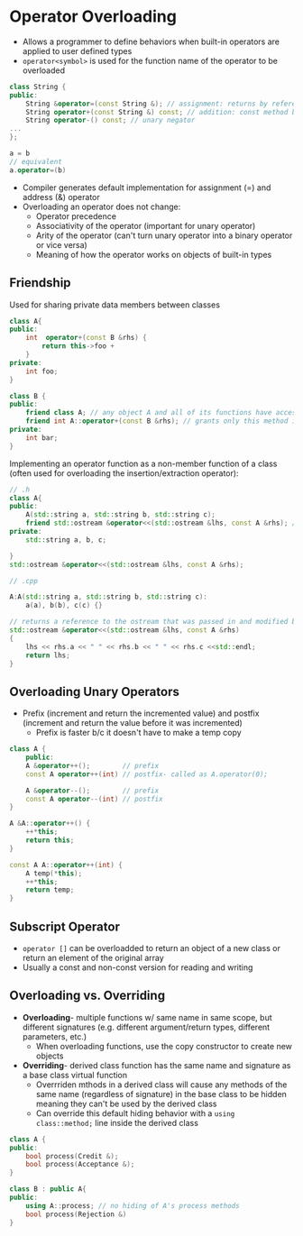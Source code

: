 # Operator Overloading
- Allows a programmer to define behaviors when built-in operators are applied to user defined types
- `operator<symbol>` is used for the function name of the operator to be overloaded  

``` c++
class String {
public:    
    String &operator=(const String &); // assignment: returns by referenceto allow chaining/compounding assignments
    String operator+(const String &) const; // addition: const method b/c it does not alter the object, but returns a new one
    String operator-() const; // unary negator
...
};
```

``` c++
a = b
// equivalent
a.operator=(b)
```

- Compiler generates default implementation for assignment (=) and address (&) operator
- Overloading an operator does not change:
    - Operator precedence
    - Associativity of the operator (important for unary operator)
    - Arity of the operator (can't turn unary operator into a binary operator or vice versa)
    - Meaning of how the operator works on objects of built-in types


## Friendship
Used for sharing private data members between classes
``` c++
class A{
public:
    int  operator+(const B &rhs) {
        return this->foo + 
    }    
private:
    int foo;
}

class B {
public:
    friend class A; // any object A and all of its functions have access to private members in class B
    friend int A::operator+(const B &rhs); // grants only this method in class A access to private member variables in class B
private:
    int bar;
}

``` 

Implementing an operator function as a non-member function of a class (often used for overloading the insertion/extraction operator):
``` c++
// .h 
class A{
public:
    A(std::string a, std::string b, std::string c);
    friend std::ostream &operator<<(std::ostream &lhs, const A &rhs); // gives method access to the private member variables
private:
    std::string a, b, c;

}
std::ostream &operator<<(std::ostream &lhs, const A &rhs);

// .cpp

A:A(std::string a, std::string b, std::string c): 
    a(a), b(b), c(c) {}

// returns a reference to the ostream that was passed in and modified by adding the data from the rhs object which is not modified in the process
std::ostream &operator<<(std::ostream &lhs, const A &rhs)
{
    lhs << rhs.a << " " << rhs.b << " " << rhs.c <<std::endl;
    return lhs;
}
```

## Overloading Unary Operators

- Prefix (increment and return the incremented value) and postfix (increment and return the value before it was incremented)
    - Prefix is faster b/c it doesn't have to make a temp copy
``` c++
class A {
    public:
    A &operator++();        // prefix
    const A operator++(int) // postfix- called as A.operator(0);

    A &operator--();        // prefix
    const A operator--(int) // postfix
}

A &A::operator++() {
    ++*this;
    return this;
}

const A A::operator++(int) {
    A temp(*this);
    ++*this;
    return temp;
}
```

## Subscript Operator
- `operator []` can be overloadded to return an object of a new class or return an element of the original array
- Usually a const and non-const version for reading and writing

## Overloading vs. Overriding
- **Overloading**- multiple functions w/ same name in same scope, but different signatures (e.g. different argument/return types, different parameters, etc.)
    - When overloading functions, use the copy constructor to create new objects 
- **Overriding**- derived class function has the same name and signature as a base class virtual function
    - Overrriden mthods in a derived class will cause any methods of the same name (regardless of signature) in the base class to be hidden meaning they can't be used by the derived class
    - Can override this default hiding behavior with a `using class::method;` line inside the derived class

``` c++
class A {
public:
    bool process(Credit &);
    bool process(Acceptance &);
}

class B : public A{
public:
    using A::process; // no hiding of A's process methods
    bool process(Rejection &)
}
```